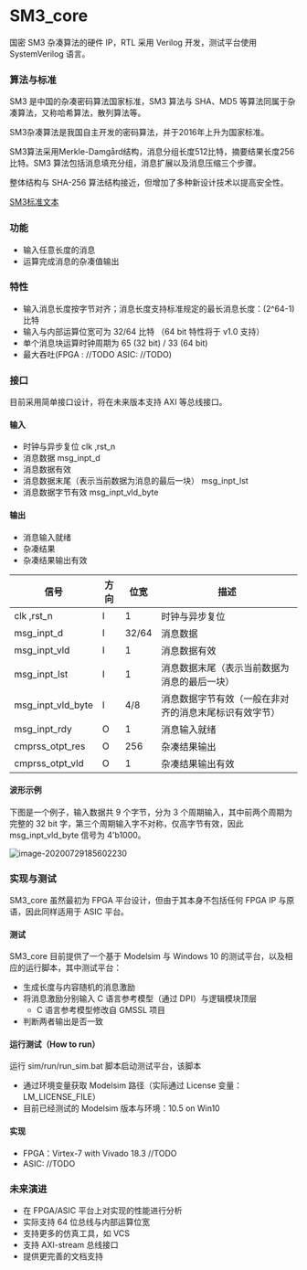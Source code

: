 # SM3_core

国密 SM3 杂凑算法的硬件 IP，RTL 采用 Verilog 开发，测试平台使用 SystemVerilog 语言。

### 算法与标准

SM3 是中国的杂凑密码算法国家标准，SM3 算法与 SHA、MD5 等算法同属于杂凑算法，又称哈希算法，散列算法等。

SM3杂凑算法是我国自主开发的密码算法，并于2016年上升为国家标准。

SM3算法采用Merkle-Damgård结构，消息分组长度512比特，摘要结果长度256比特。SM3 算法包括消息填充分组，消息扩展以及消息压缩三个步骤。

整体结构与 SHA-256 算法结构接近，但增加了多种新设计技术以提高安全性。

[SM3标准文本](http://www.gmbz.org.cn/main/viewfile/20180108023812835219.html)

### 功能

- 输入任意长度的消息
- 运算完成消息的杂凑值输出

### 特性

- 输入消息长度按字节对齐；消息长度支持标准规定的最长消息长度：(2^64-1) 比特
- 输入与内部运算位宽可为 32/64 比特 （64 bit 特性将于 v1.0 支持）
- 单个消息块运算时钟周期为 65 (32 bit) / 33 (64 bit)
- 最大吞吐(FPGA : //TODO ASIC: //TODO)

### 接口

目前采用简单接口设计，将在未来版本支持 AXI 等总线接口。

#### 输入

- 时钟与异步复位 clk ,rst_n
- 消息数据 msg_inpt_d
- 消息数据有效
- 消息数据末尾（表示当前数据为消息的最后一块） msg_inpt_lst
- 消息数据字节有效 msg_inpt_vld_byte

#### 输出

- 消息输入就绪
- 杂凑结果
- 杂凑结果输出有效

| 信号              | 方向 | 位宽  | 描述                                                   |
| ----------------- | ---- | ----- | ------------------------------------------------------ |
| clk ,rst_n        | I    | 1     | 时钟与异步复位                                         |
| msg_inpt_d        | I    | 32/64 | 消息数据                                               |
| msg_inpt_vld      | I    | 1     | 消息数据有效                                           |
| msg_inpt_lst      | I    | 1     | 消息数据末尾（表示当前数据为消息的最后一块）           |
| msg_inpt_vld_byte | I    | 4/8   | 消息数据字节有效（一般在非对齐的消息末尾标识有效字节） |
| msg_inpt_rdy      | O    | 1     | 消息输入就绪                                           |
| cmprss_otpt_res   | O    | 256   | 杂凑结果输出                                           |
| cmprss_otpt_vld   | O    | 1     | 杂凑结果输出有效                                       |

#### 波形示例

下图是一个例子，输入数据共 9 个字节，分为 3 个周期输入，其中前两个周期为完整的 32 bit 字，第三个周期输入字不对称，仅高字节有效，因此 msg_inpt_vld_byte 信号为  4'b1000。

![image-20200729185602230](D:\workspace_c\pro_sm3_ip\SM3_core\doc\example_img.png)

### 实现与测试

SM3_core 虽然最初为 FPGA 平台设计，但由于其本身不包括任何 FPGA IP 与原语，因此同样适用于 ASIC 平台。

#### 测试

SM3_core 目前提供了一个基于 Modelsim 与 Windows 10 的测试平台，以及相应的运行脚本，其中测试平台：

- 生成长度与内容随机的消息激励
- 将消息激励分别输入 C 语言参考模型（通过 DPI）与逻辑模块顶层
  - C 语言参考模型修改自 GMSSL 项目
- 判断两者输出是否一致

#### 运行测试（How to run）

运行 sim/run/run_sim.bat 脚本启动测试平台，该脚本

- 通过环境变量获取 Modelsim 路径（实际通过 License 变量：LM_LICENSE_FILE）
- 目前已经测试的 Modelsim 版本与环境：10.5 on Win10

#### 实现

- FPGA：Virtex-7 with Vivado 18.3 //TODO
- ASIC:  //TODO

### 未来演进

- 在 FPGA/ASIC 平台上对实现的性能进行分析
- 实际支持 64 位总线与内部运算位宽
- 支持更多的仿真工具，如 VCS
- 支持 AXI-stream 总线接口
- 提供更完善的文档支持



### 





